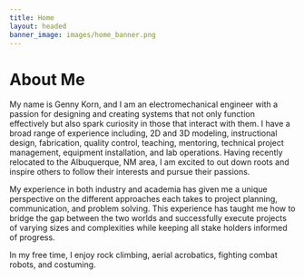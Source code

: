 ```yaml
---
title: Home
layout: headed
banner_image: images/home_banner.png
---
```


# About Me

My name is Genny Korn, and I am an electromechanical engineer with a passion for designing and creating systems that not only function effectively but also spark curiosity in those that interact with them. I have a broad range of experience including, 2D and 3D modeling, instructional design, fabrication, quality control, teaching, mentoring, technical project management, equipment installation, and lab operations. Having recently relocated to the Albuquerque, NM area, I am excited to out down roots and inspire others to follow their interests and pursue their passions.

My experience in both industry and academia has given me a unique perspective on the different approaches each takes to project planning, communication, and problem solving. This experience has taught me how to bridge the gap between the two worlds and successfully execute projects of varying sizes and complexities while keeping all stake holders informed of progress. 

In my free time, I enjoy rock climbing, aerial acrobatics, fighting combat robots, and costuming.